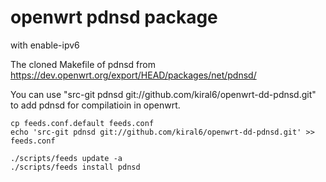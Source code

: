# openwrt pdnsd package
with enable-ipv6

The cloned Makefile of pdnsd from https://dev.openwrt.org/export/HEAD/packages/net/pdnsd/

You can use "src-git pdnsd git://github.com/kiral6/openwrt-dd-pdnsd.git" to add pdnsd for compilatioin in openwrt.

```
cp feeds.conf.default feeds.conf
echo 'src-git pdnsd git://github.com/kiral6/openwrt-dd-pdnsd.git' >> feeds.conf

./scripts/feeds update -a
./scripts/feeds install pdnsd
```
